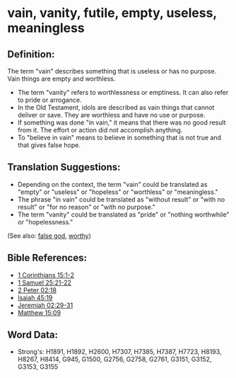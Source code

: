 # vain, vanity, futile, empty, useless, meaningless #

## Definition: ##

The term "vain" describes something that is useless or has no purpose. Vain things are empty and worthless.

* The term "vanity" refers to worthlessness or emptiness. It can also refer to pride or arrogance.
* In the Old Testament, idols are described as vain things that cannot deliver or save. They are worthless and have no use or purpose.
* If something was done "in vain," it means that there was no good result from it. The effort or action did not accomplish anything.
* To "believe in vain" means to believe in something that is not true and that gives false hope.

## Translation Suggestions: ##

* Depending on the context, the term "vain" could be translated as "empty" or "useless" or "hopeless" or "worthless" or "meaningless."
* The phrase "in vain" could be translated as "without result" or "with no result" or "for no reason" or "with no purpose."
* The term "vanity" could be translated as "pride" or "nothing worthwhile" or "hopelessness."

(See also: [false god](../kt/falsegod.md), [worthy](../kt/worthy.md))

## Bible References: ##

* [1 Corinthians 15:1-2](rc://en/tn/help/1co/15/01)
* [1 Samuel 25:21-22](rc://en/tn/help/1sa/25/21)
* [2 Peter 02:18](rc://en/tn/help/2pe/02/18)
* [Isaiah 45:19](rc://en/tn/help/isa/45/19)
* [Jeremiah 02:29-31](rc://en/tn/help/jer/02/29)
* [Matthew 15:09](rc://en/tn/help/mat/15/09)

## Word Data: ##

* Strong's: H1891, H1892, H2600, H7307, H7385, H7387, H7723, H8193, H8267, H8414, G945, G1500, G2756, G2758, G2761, G3151, G3152, G3153, G3155
